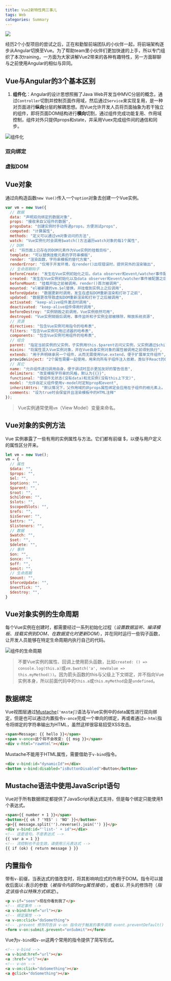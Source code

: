 ```yaml
---
title: Vue2新特性两三事儿
tags: Web
categories: Summary
---
```


![](vue/logo.png)

经历2个小型项目的尝试之后，正在和勤智前端团队的小伙伴一起，将前端架构逐步从Angular切换至Vue。为了帮助team里小伙伴们更加快速的上手，所以专门组织了本次training，一方面为大家讲解Vue2带来的各种有趣特性，另一方面聊聊与之前使用Angular的相似与异同。

<!-- more -->

## Vue与Angular的3个基本区别

1. **组件化**：Angular的设计思想照搬了Java Web开发当中MVC分层的概念，通过`Controller`切割并控制页面作用域，然后通过`Service`来实现复用，是一种对页面进行**纵向**分层的解耦思想。而Vue允许开发人员将页面抽象为若干独立的组件，即将页面DOM结构进行**横向**切割，通过组件完成功能复用、作用域控制，组件对外只提供props和state，并采用Vuex完成组件间的通信和同步。

![](vue/components.png "组件化")

### 双向绑定


### 虚拟DOM


## Vue对象

通过向构造函数`new Vue()`传入一个`option`对象去创建一个Vue实例。

```javascript
var vm = new Vue({
  // 数据
  data: "声明双向绑定的数据对象",
  props: "接收来自父组件的数据",
  propsData: "创建实例时手动传递props，方便测试props",
  computed: "计算属性",
  methods: "定义可以通过vm对象访问的方法",
  watch: "Vue实例化时会调用$watch()方法遍历watch对象的每1个属性",
  // DOM
  el: "将页面上已存在的DOM元素作为Vue实例的挂载目标",
  template: "可以替换挂载元素的字符串模板",
  render: "渲染函数，字符串模板的替代方案",
  renderError: "仅用于开发环境，在render()出现错误时，提供另外的渲染输出",
  // 生命周期钩子
  beforeCreate: "发生在Vue实例初始化之后，data observer和event/watcher事件配置之前",
  created: "发生在Vue实例初始化以及data observer和event/watcher事件被配置之后",
  beforeMount: "挂载开始之前被调用，render()首次被调用",
  mounted: "el被新建的vm.$el替换，并挂载到实例上之后调用",
  beforeUpdate: "数据更新时调用，发生在虚拟DOM重新渲染和打补丁之前",
  updated: "数据更改导致虚拟DOM重新渲染和打补丁之后被调用",
  activated: "keep-alive组件激活时调用",
  deactivated: "keep-alive组件停用时调用",
  beforeDestroy: "实例销毁之前调用，Vue实例依然可用",
  destroyed: "Vue实例销毁后调用，事件监听和子实例全部被移除，释放系统资源",
  // 资源
  directives: "包含Vue实例可用指令的哈希表",
  filters: "包含Vue实例可用过滤器的哈希表",
  components: "包含Vue实例可用组件的哈希表",
  // 组合
  parent: "指定当前实例的父实例，子实例用this.$parent访问父实例，父实例通过$children数组访问子实例",
  mixins: "将属性混入Vue实例对象，并在Vue自身实例对象的属性被调用之前得到执行",
  extends: "用于声明继承另一个组件，从而无需使用Vue.extend，便于扩展单文件组件",
  provide&inject: "2个属性需要一起使用，用来向所有子组件注入依赖，类似于React的Context",
  // 其它
  name: "允许组件递归调用自身，便于调试时显示更加友好的警告信息",
  delimiters: "改变模板字符串的风格，默认为{{}}",
  functional: "使组件无状态(没有data)和无实例(没有this上下文)",
  model: "允许自定义组件使用v-model时定制prop和event",
  inheritAttrs: "默认情况下，父作用域的非props属性绑定会应用在子组件的根元素上。当编写嵌套有其它组件或元素的组件时，可以将该属性设置为false关闭这些默认行为",
  comments: "设为true时会保留并且渲染模板中的HTML注释"
});
```

> Vue实例通常使用`vm`（View Model）变量来命名。


## Vue对象的实例方法

Vue 实例暴露了一些有用的实例属性与方法。它们都有前缀 $，以便与用户定义的属性区分开来。

```javascript
let vm = new Vue();
vm = {
  // 属性
  $data: "",
  $props: "",
  $el: "",
  $options: "",
  $parent: "",
  $root: "",
  $children: "",
  $slots: "",
  $scopedSlots: "",
  $refs: "",
  $isServer: "",
  $attrs: "",
  $listeners: "",
  // 数据
  $watch: "",
  $set: "",
  $delete: "",
  // 事件
  $on: "",
  $once: "",
  $off: "",
  $emit: "",
  // 生命周期
  $mount: "",
  $forceUpdate: "",
  $nextTick: "",
  $destroy: "",
}
```

## Vue对象实例的生命周期

每个Vue实例在创建时，都需要经过一系列初始化过程（*设置数据监听、编译模板、挂载实例到DOM、在数据变化时更新DOM*），并在同时运行一些钩子函数，让开发人员能够在特定生命周期内执行自己的代码。

![](vue/lifecycle.png "组件的生命周期")

> 不要Vue实例的属性、回调上使用箭头函数，比如`created: () => console.log(this.a)`或`vm.$watch('a', newValue => this.myMethod())`。因为箭头函数的this与父级上下文绑定，并不指向Vue实例本身，所以前面代码中的`this.a`或`this.myMethod`会是`undefined`。


## 数据绑定

Vue视图层通过[Mustache](http://mustache.github.io/)`['mʌstæʃ]`语法与Vue实例中的data属性进行双向绑定，但是也可以通过内置指令`v-once`完成一个单向的绑定，再或者通过`v-html`指令将绑定的字符串输出为HTML，虽然这样很容易招受XSS攻击。

```html
<span>Message: {{ hello }}</span>
<span v-once>这个将不会改变: {{ msg }}</span>
<div v-html="rawHtml"></div>
```

Mustache不能用于HTML属性，需要借助于`v-bind`指令。

```html
<div v-bind:id="dynamicId"></div>
<button v-bind:disabled="isButtonDisabled">Button</button>
```

## Mustache语法中使用JavaScript语句

Vue对于所有数据绑定都提供了JavaScript表达式支持，但是每个绑定只能使用**1**个表达式。

```html
<span>{{ number + 1 }}</span>
<button>{{ ok ? 'YES' : 'NO' }}</button>
<p>{{ message.split('').reverse().join('') }}</p>
<div v-bind:id="'list-' + id"></div>
<!-- 这是语句，不是表达式 -->
{{ var a = 1 }}
<!-- 流控制也不会生效，请使用三元表达式 -->
{{ if (ok) { return message } }}
```

## 内置指令

带有`v-`前缀，当表达式的值改变时，将其影响响应式的作用于DOM。指令可以接收后面以`:`表示的参数（*被指令内部的arg属性接收*），或者以`.`开头的修饰符（*指定该指令以特殊方式绑定*）。

```html
<p v-if="seen">现在你看到我了</p>
<!-- 绑定事件 -->
<a v-bind:href="url"></a>
<!-- 绑定属性 -->
<a v-on:click="doSomething">
<!-- .prevent 修饰符告诉 v-on 指令对于触发的事件调用 event.preventDefault() -->
<form v-on:submit.prevent="onSubmit"></form>
```

Vue为`v-bind`和`v-on`这两个常用的指令提供了简写形式。

```html
<!-- v-bind -->
<a v-bind:href="url"></a>
<a :href="url"></a>
<!-- v-on -->
<a v-on:click="doSomething"></a>
<a @click="doSomething"></a>
```

